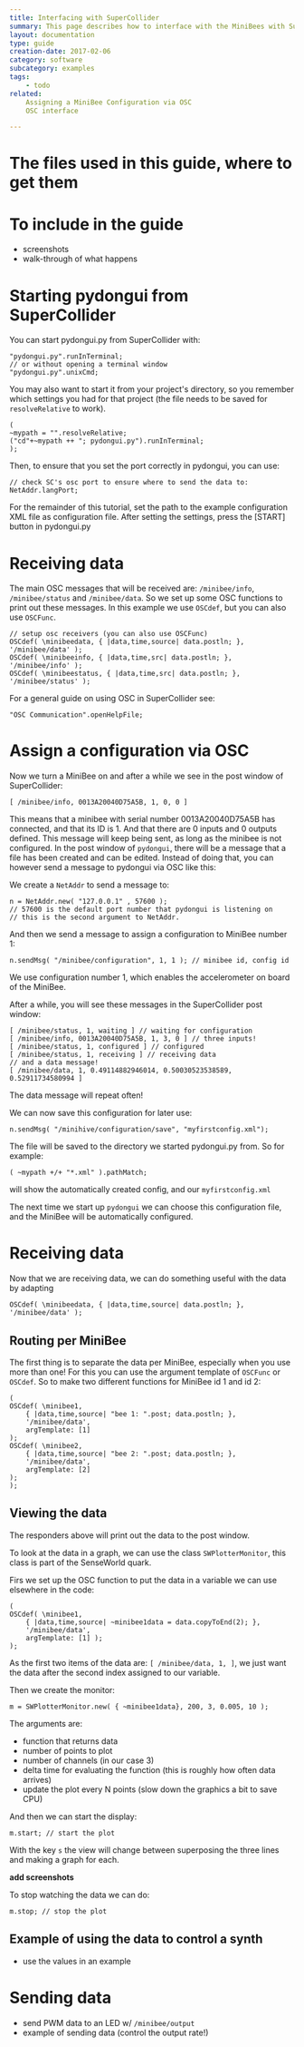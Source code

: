 ```yaml
---
title: Interfacing with SuperCollider
summary: This page describes how to interface with the MiniBees with SuperCollider
layout: documentation
type: guide
creation-date: 2017-02-06
category: software
subcategory: examples
tags:
    - todo
related:
    Assigning a MiniBee Configuration via OSC
    OSC interface

---
```


# The files used in this guide, where to get them

# To include in the guide

* screenshots
* walk-through of what happens

    
# Starting pydongui from SuperCollider

You can start pydongui.py from SuperCollider with:

```
"pydongui.py".runInTerminal;
// or without opening a terminal window
"pydongui.py".unixCmd;
```

You may also want to start it from your project's directory, so you remember which settings you had for that project (the file needs to be saved for `resolveRelative` to work).

```
(
~mypath = "".resolveRelative;
("cd"+~mypath ++ "; pydongui.py").runInTerminal;
);
```

Then, to ensure that you set the port correctly in pydongui, you can use:

```
// check SC's osc port to ensure where to send the data to:
NetAddr.langPort;

```

For the remainder of this tutorial, set the path to the example configuration XML file as configuration file. After setting the settings, press the [START] button in pydongui.py

# Receiving data

The main OSC messages that will be received are: `/minibee/info`, `/minibee/status` and `/minibee/data`. So we set up some OSC functions to print out these messages. In this example we use `OSCdef`, but you can also use `OSCFunc`.

```
// setup osc receivers (you can also use OSCFunc)
OSCdef( \minibeedata, { |data,time,source| data.postln; }, '/minibee/data' );
OSCdef( \minibeeinfo, { |data,time,src| data.postln; }, '/minibee/info' );
OSCdef( \minibeestatus, { |data,time,src| data.postln; }, '/minibee/status' );

```

For a general guide on using OSC in SuperCollider see:

```
"OSC Communication".openHelpFile;
```

# Assign a configuration via OSC

Now we turn a MiniBee on and after a while we see in the post window of SuperCollider:

```
[ /minibee/info, 0013A20040D75A5B, 1, 0, 0 ]
```

This means that a minibee with serial number 0013A20040D75A5B has connected, and that its ID is 1. And that there are 0 inputs and 0 outputs defined.
This message will keep being sent, as long as the minibee is not configured.
In the post window of `pydongui`, there will be a message that a file has been created and can be edited.
Instead of doing that, you can however send a message to pydongui via OSC like this:

We create a `NetAddr` to send a message to:
```
n = NetAddr.new( "127.0.0.1" , 57600 ); 
// 57600 is the default port number that pydongui is listening on
// this is the second argument to NetAddr.
```

And then we send a message to assign a configuration to MiniBee number 1:

```
n.sendMsg( "/minibee/configuration", 1, 1 ); // minibee id, config id
```

We use configuration number 1, which enables the accelerometer on board of the MiniBee.

After a while, you will see these messages in the SuperCollider post window:

```
[ /minibee/status, 1, waiting ] // waiting for configuration
[ /minibee/info, 0013A20040D75A5B, 1, 3, 0 ] // three inputs!
[ /minibee/status, 1, configured ] // configured
[ /minibee/status, 1, receiving ] // receiving data
// and a data message!
[ /minibee/data, 1, 0.49114882946014, 0.50030523538589, 0.52911734580994 ]
```

The data message will repeat often!

We can now save this configuration for later use:
```
n.sendMsg( "/minihive/configuration/save", "myfirstconfig.xml");
```


The file will be saved to the directory we started pydongui.py from. So for example:
```
( ~mypath +/+ "*.xml" ).pathMatch;
```
will show the automatically created config, and our `myfirstconfig.xml`

The next time we start up `pydongui` we can choose this configuration file, and the MiniBee will be automatically configured.



# Receiving data

Now that we are receiving data, we can do something useful with the data by adapting
```
OSCdef( \minibeedata, { |data,time,source| data.postln; }, '/minibee/data' );
```

## Routing per MiniBee

The first thing is to separate the data per MiniBee, especially when you use more than one! For this you can use the argument template of `OSCFunc` or `OSCdef`. So to make two different functions for MiniBee id 1 and id 2:

```
(
OSCdef( \minibee1, 
    { |data,time,source| "bee 1: ".post; data.postln; }, 
    '/minibee/data', 
    argTemplate: [1] 
);
OSCdef( \minibee2, 
    { |data,time,source| "bee 2: ".post; data.postln; }, 
    '/minibee/data', 
    argTemplate: [2]
);
);

```

## Viewing the data

The responders above will print out the data to the post window.

To look at the data in a graph, we can use the class `SWPlotterMonitor`, this class is part of the SenseWorld quark.

Firs we set up the OSC function to put the data in a variable we can use elsewhere in the code:
```
(
OSCdef( \minibee1, 
    { |data,time,source| ~minibee1data = data.copyToEnd(2); }, 
    '/minibee/data',
    argTemplate: [1] );
);
```

As the first two items of the data are: `[ /minibee/data, 1, ]`, we just want the data after the second index assigned to our variable.

Then we create the monitor:
```
m = SWPlotterMonitor.new( { ~minibee1data}, 200, 3, 0.005, 10 );

```
The arguments are:

* function that returns data
* number of points to plot
* number of channels (in our case 3)
* delta time for evaluating the function (this is roughly how often data arrives)
* update the plot every N points (slow down the graphics a bit to save CPU)

And then we can start the display:
```
m.start; // start the plot
```

With the key `s` the view will change between superposing the three lines and making a graph for each.

**add screenshots**


To stop watching the data we can do:

```
m.stop; // stop the plot
```

## Example of using the data to control a synth

* use the values in an example

# Sending data

* send PWM data to an LED w/ `/minibee/output`
* example of sending data (control the output rate!)

